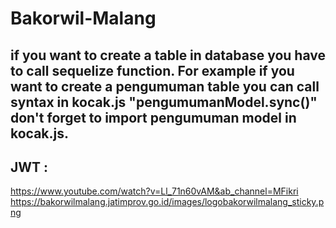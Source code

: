 # Bakorwil-Malang

## if you want to create a table in database you have to call sequelize function. For example if you want to create a pengumuman table you can call syntax in kocak.js "pengumumanModel.sync()" don't forget to import pengumuman model in kocak.js.

## JWT :
https://www.youtube.com/watch?v=Ll_71n60vAM&ab_channel=MFikri
https://bakorwilmalang.jatimprov.go.id/images/logobakorwilmalang_sticky.png
